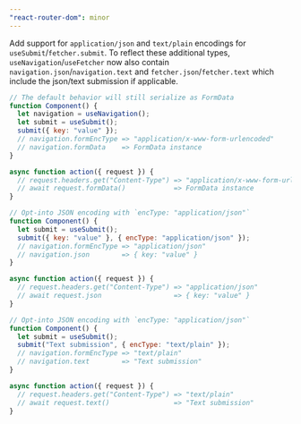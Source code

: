 ```yaml
---
"react-router-dom": minor
---
```


Add support for `application/json` and `text/plain` encodings for `useSubmit`/`fetcher.submit`. To reflect these additional types, `useNavigation`/`useFetcher` now also contain `navigation.json`/`navigation.text` and `fetcher.json`/`fetcher.text` which include the json/text submission if applicable.

```jsx
// The default behavior will still serialize as FormData
function Component() {
  let navigation = useNavigation();
  let submit = useSubmit();
  submit({ key: "value" });
  // navigation.formEncType => "application/x-www-form-urlencoded"
  // navigation.formData    => FormData instance
}

async function action({ request }) {
  // request.headers.get("Content-Type") => "application/x-www-form-urlencoded"
  // await request.formData()            => FormData instance
}
```

```js
// Opt-into JSON encoding with `encType: "application/json"`
function Component() {
  let submit = useSubmit();
  submit({ key: "value" }, { encType: "application/json" });
  // navigation.formEncType => "application/json"
  // navigation.json        => { key: "value" }
}

async function action({ request }) {
  // request.headers.get("Content-Type") => "application/json"
  // await request.json                  => { key: "value" }
}
```

```js
// Opt-into JSON encoding with `encType: "application/json"`
function Component() {
  let submit = useSubmit();
  submit("Text submission", { encType: "text/plain" });
  // navigation.formEncType => "text/plain"
  // navigation.text        => "Text submission"
}

async function action({ request }) {
  // request.headers.get("Content-Type") => "text/plain"
  // await request.text()                => "Text submission"
}
```
